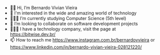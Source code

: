 - 👋🏻 Hi, I’m Bernardo Vivian Vieira
- 💾 I'm interested in the wide and amazing world of technology
- 🧑🏻‍💻 I’m currently studying Computer Science (5th level)
- 📡 I’m looking to collaborate on software development projects
- 👨🏻‍💼 I have a technology company, visit the page at https://bitwise.dev.br/
- 📫 How to reach me https://www.instagram.com.br/bernardovvieira or https://www.linkedin.com/in/bernardo-vivian-vieira-028121220/

<!---
bernardovvieira/bernardovvieira is a ✨ special ✨ repository because its `README.md` (this file) appears on your GitHub profile.
You can click the Preview link to take a look at your changes.
--->
